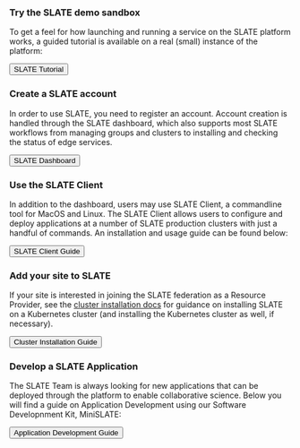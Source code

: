 ### Try the SLATE demo sandbox

To get a feel for how launching and running a service on the SLATE platform works, a guided tutorial is available on a real (small) instance of the platform:

<div id="doc-call" class="container-fluid doc-call-container ">
    <div class="row doc-call-row">
        <div class="col-md-10 nofloat center-block">
            <div class="col-sm-9 text-center nofloat center-block">
                <a href="https://sandbox.slateci.io/" style="background-color: #fff; color: #286AC7;" role="button"><button class="btn btn-slate">SLATE Tutorial</button></a>
            </div>
        </div>
    </div>
</div>

### Create a SLATE account

In order to use SLATE, you need to register an account. Account creation is handled through the SLATE dashboard, which also supports most SLATE workflows from managing groups and clusters to installing and checking the status of edge services. 

<div id="doc-call" class="container-fluid doc-call-container ">
    <div class="row doc-call-row">
        <div class="col-md-10 nofloat center-block">
            <div class="col-sm-9 text-center nofloat center-block">
                <a href="https://portal.slateci.io/" style="background-color: #fff; color: #286AC7;" role="button"><button class="btn btn-slate">SLATE Dashboard</button></a>
            </div>
        </div>
    </div>
</div>

### Use the SLATE Client

In addition to the dashboard, users may use SLATE Client, a commandline tool for MacOS and Linux. The SLATE Client allows users to configure and deploy applications at a number of SLATE production clusters with just a handful of commands. An installation and usage guide can be found below:

<div id="doc-call" class="container-fluid doc-call-container ">
    <div class="row doc-call-row">
        <div class="col-md-10 nofloat center-block">
            <div class="col-sm-9 text-center nofloat center-block">
                <a href="{{home}}/docs/tools"><button class="btn btn-slate">SLATE Client Guide</button></a>    
            </div>
        </div>
    </div>
</div>

### Add your site to SLATE

If your site is interested in joining the SLATE federation as a Resource Provider, see the [cluster installation docs](https://slateci.io/docs/cluster/) for guidance on installing SLATE on a Kubernetes cluster (and installing the Kubernetes cluster as well, if necessary). 

<div id="doc-call" class="container-fluid doc-call-container ">
    <div class="row doc-call-row">
        <div class="col-md-10 nofloat center-block">
            <div class="col-sm-9 text-center nofloat center-block">
                <a href="{{home}}/docs/cluster"><button class="btn btn-slate">Cluster Installation Guide</button></a>    
            </div>
        </div>
    </div>
</div>

### Develop a SLATE Application

The SLATE Team is always looking for new applications that can be deployed through the platform to enable collaborative science. Below you will find a guide on Application Development using our Software Developnment Kit, MiniSLATE:
<div id="doc-call" class="container-fluid doc-call-container ">
    <div class="row doc-call-row">
        <div class="col-md-10 nofloat center-block">
            <div class="col-sm-9 text-center nofloat center-block">
                <a href="{{home}}/docs/apps"><button class="btn btn-slate">Application Development Guide</button></a>    
            </div>
        </div>
    </div>
</div>
